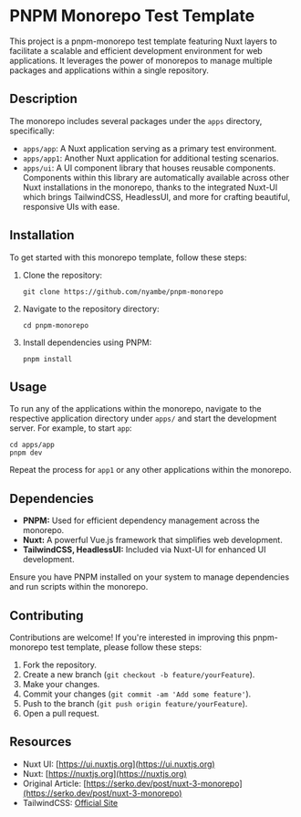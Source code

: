 # PNPM Monorepo Test Template

This project is a pnpm-monorepo test template featuring Nuxt layers to facilitate a scalable and efficient development environment for web applications. It leverages the power of monorepos to manage multiple packages and applications within a single repository.

## Description

The monorepo includes several packages under the `apps` directory, specifically:

- `apps/app`: A Nuxt application serving as a primary test environment.
- `apps/app1`: Another Nuxt application for additional testing scenarios.
- `apps/ui`: A UI component library that houses reusable components. Components within this library are automatically available across other Nuxt installations in the monorepo, thanks to the integrated Nuxt-UI which brings TailwindCSS, HeadlessUI, and more for crafting beautiful, responsive UIs with ease.

## Installation

To get started with this monorepo template, follow these steps:

1. Clone the repository:
   ```
   git clone https://github.com/nyambe/pnpm-monorepo
   ```
2. Navigate to the repository directory:
   ```
   cd pnpm-monorepo
   ```
3. Install dependencies using PNPM:
   ```
   pnpm install
   ```

## Usage

To run any of the applications within the monorepo, navigate to the respective application directory under `apps/` and start the development server. For example, to start `app`:

```
cd apps/app
pnpm dev
```

Repeat the process for `app1` or any other applications within the monorepo.

## Dependencies

- **PNPM:** Used for efficient dependency management across the monorepo.
- **Nuxt:** A powerful Vue.js framework that simplifies web development.
- **TailwindCSS, HeadlessUI:** Included via Nuxt-UI for enhanced UI development.

Ensure you have PNPM installed on your system to manage dependencies and run scripts within the monorepo.

## Contributing

Contributions are welcome! If you're interested in improving this pnpm-monorepo test template, please follow these steps:

1. Fork the repository.
2. Create a new branch (`git checkout -b feature/yourFeature`).
3. Make your changes.
4. Commit your changes (`git commit -am 'Add some feature'`).
5. Push to the branch (`git push origin feature/yourFeature`).
6. Open a pull request.

## Resources

- Nuxt UI: [https://ui.nuxtjs.org](https://ui.nuxtjs.org)
- Nuxt: [https://nuxtjs.org](https://nuxtjs.org)
- Original Article: [https://serko.dev/post/nuxt-3-monorepo](https://serko.dev/post/nuxt-3-monorepo)
- TailwindCSS: [Official Site](https://tailwindcss.com)
